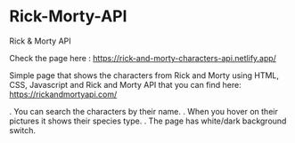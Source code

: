 # Rick-Morty-API
Rick &amp; Morty API 

Check the page here : https://rick-and-morty-characters-api.netlify.app/

Simple page that shows the characters from Rick and Morty using HTML, CSS, Javascript and Rick and Morty API that you can find here:
https://rickandmortyapi.com/

. You can search the characters by their name.
. When you hover on their pictures it shows their species type.
. The page has white/dark background switch.
